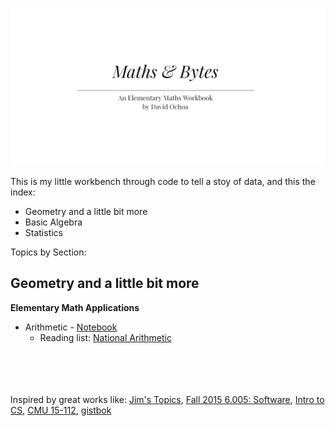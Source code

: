 ![text](https://github.com/devicemxl/Maths-Bytes/raw/raiz/db82e498-bbd2-4298-87e2-c0fecdb04720.png)

This is my little workbench through code to tell a stoy of data, and this the index:

 - Geometry and a little bit more
 - Basic Algebra
 - Statistics

Topics by Section:

## Geometry and a little bit more
**Elementary Math Applications**

 - Arithmetic - [Notebook](https://github.com/devicemxl/Maths-Bytes/blob/raiz/00_Element_Arithmetic.ipynb)
    - Reading list: [National Arithmetic](https://books.google.com.mx/books?id=uah1l-Mu0KQC&printsec=frontcover&dq=Benjamin+Greenleaf&hl=es&sa=X&ved=2ahUKEwjfyt-oy9n5AhVekGoFHYSWD_oQ6AF6BAgFEAI#v=onepage&q=Benjamin%20Greenleaf&f=false)
    
<br><br><br><br>
Inspired by great works like: [Jim's Topics](https://www.cs.utah.edu/~germain/PPS/Topics/index.html),  [Fall 2015 6.005: Software](http://web.mit.edu/6.005/www/fa15/), [Intro to CS](https://introcs.cs.princeton.edu/java/home/), [CMU 15-112](https://www.cs.cmu.edu/~112/index.html),  [gistbok](https://gistbok.ucgis.org/)
